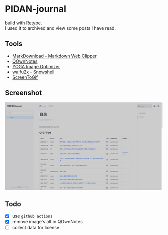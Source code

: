 # PIDAN-journal

build with [Retype](https://retype.com/).  
I used it to archived and view some posts I have read.

## Tools

- [MarkDownload - Markdown Web Clipper](https://github.com/deathau/markdownload)
- [QOwnNotes](https://www.qownnotes.org)
- [YOGA Image Optimizer](https://github.com/flozz/yoga-image-optimizer)
- [waifu2x - Snowshell](https://github.com/YukihoAA/waifu2x_snowshell)
- [ScreenToGif](https://www.screentogif.com)

## Screenshot

![](PIDAN-journal.png)

## Todo

- [x] use `github actions`
- [x] remove image's alt in QOwnNotes
- [ ] collect data for license